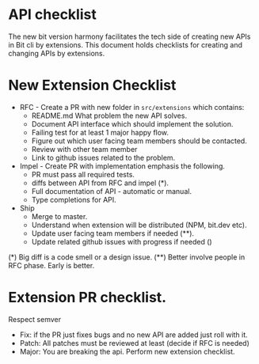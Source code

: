 API checklist
==============

The new bit version harmony facilitates the tech side of creating new APIs in Bit cli by extensions.
This document holds checklists for creating and changing APIs by extensions.

New Extension Checklist
=======================
* RFC - Create a PR with new folder in `src/extensions` which contains:
  - README.md What problem the new API solves.
  - Document API interface which should implement the solution.
  - Failing test for at least 1 major happy flow.
  - Figure out which user facing team members should be contacted.
  - Review with other team member
  - Link to github issues related to the problem.
* Impel - Create PR with implementation emphasis the following.
  - PR must pass all required tests.
  - diffs between API from RFC and impel (*).
  - Full documentation of API - automatic or manual.
  - Type completions for API.
* Ship
  - Merge to master.
  - Understand when extension will be distributed (NPM, bit.dev etc).
  - Update user facing team members if needed (**).
  - Update related github issues with progress if needed ()

 (*) Big diff is a code smell or a design issue.
 (**) Better involve people in RFC phase. Early is better.

Extension PR checklist.
======================
Respect semver
- Fix: if the PR just fixes bugs and no new API are added just roll with it.
- Patch:  All patches must be reviewed at least (decide if RFC is needed)
- Major:  You are breaking the api. Perform new extension checklist.


